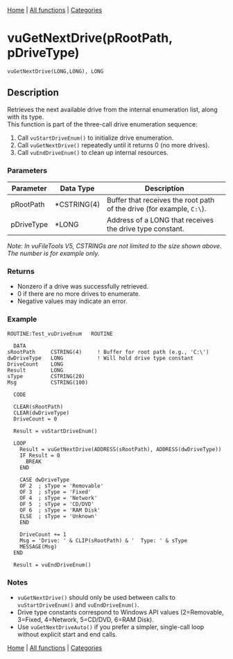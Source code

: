 [Home](../index.md) | [All functions](../all-functions.md) | [Categories](../categories/index.md)

# vuGetNextDrive(pRootPath, pDriveType)

```Prototype
vuGetNextDrive(LONG,LONG), LONG
```


## Description
Retrieves the next available drive from the internal enumeration list, along with its type.  
This function is part of the three-call drive enumeration sequence:

1. Call `vuStartDriveEnum()` to initialize drive enumeration.  
2. Call `vuGetNextDrive()` repeatedly until it returns 0 (no more drives).  
3. Call `vuEndDriveEnum()` to clean up internal resources.

### Parameters

| Parameter   | Data Type    | Description                                                                 |
|-------------|--------------|-----------------------------------------------------------------------------|
| pRootPath   | *CSTRING(4)  | Buffer that receives the root path of the drive (for example, `C:\`).       |
| pDriveType  | *LONG        | Address of a LONG that receives the drive type constant.                    |

_Note: In vuFileTools V5, CSTRINGs are not limited to the size shown above. The number is for example only._

### Returns
- Nonzero if a drive was successfully retrieved.  
- 0 if there are no more drives to enumerate.  
- Negative values may indicate an error.

### Example

```Clarion
ROUTINE:Test_vuDriveEnum   ROUTINE

  DATA
sRootPath     CSTRING(4)     ! Buffer for root path (e.g., 'C:\')
dwDriveType   LONG           ! Will hold drive type constant
DriveCount    LONG
Result        LONG
sType         CSTRING(20)
Msg           CSTRING(100)

  CODE

  CLEAR(sRootPath)
  CLEAR(dwDriveType)
  DriveCount = 0

  Result = vuStartDriveEnum()

  LOOP
    Result = vuGetNextDrive(ADDRESS(sRootPath), ADDRESS(dwDriveType))
    IF Result = 0
      BREAK
    END

    CASE dwDriveType
    OF 2  ; sType = 'Removable'
    OF 3  ; sType = 'Fixed'
    OF 4  ; sType = 'Network'
    OF 5  ; sType = 'CD/DVD'
    OF 6  ; sType = 'RAM Disk'
    ELSE  ; sType = 'Unknown'
    END

    DriveCount += 1
    Msg = 'Drive: ' & CLIP(sRootPath) & '  Type: ' & sType
    MESSAGE(Msg)
  END

  Result = vuEndDriveEnum()
```

### Notes

- `vuGetNextDrive()` should only be used between calls to `vuStartDriveEnum()` and `vuEndDriveEnum()`.  
- Drive type constants correspond to Windows API values (2=Removable, 3=Fixed, 4=Network, 5=CD/DVD, 6=RAM Disk).  
- Use `vuGetNextDriveAuto()` if you prefer a simpler, single-call loop without explicit start and end calls.

[Home](../index.md) | [All functions](../all-functions.md) | [Categories](../categories/index.md)
